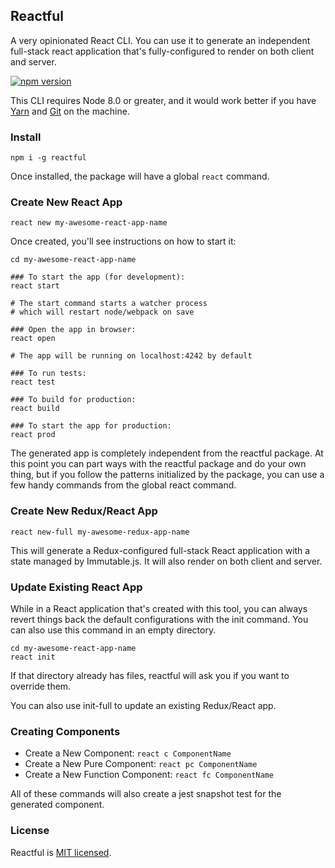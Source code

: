 ## Reactful

A very opinionated React CLI. You can use it to generate an independent full-stack react application that's fully-configured to render on both client and server.

[![npm version](https://badge.fury.io/js/reactful.svg)](https://badge.fury.io/js/reactful)

This CLI requires Node 8.0 or greater, and it would work better if you have [Yarn](https://yarnpkg.com/en/) and [Git](https://git-scm.com/) on the machine.

### Install

    npm i -g reactful

Once installed, the package will have a global ```react``` command.

### Create New React App

    react new my-awesome-react-app-name

Once created, you'll see instructions on how to start it:

    cd my-awesome-react-app-name

    ### To start the app (for development):
    react start

    # The start command starts a watcher process
    # which will restart node/webpack on save

    ### Open the app in browser:
    react open

    # The app will be running on localhost:4242 by default

    ### To run tests:
    react test

    ### To build for production:
    react build

    ### To start the app for production:
    react prod

The generated app is completely independent from the reactful package. At this point you can part ways with the reactful package and do your own thing, but if you follow the patterns initialized by the package, you can use a few handy commands from the global react command.

### Create New Redux/React App

    react new-full my-awesome-redux-app-name

This will generate a Redux-configured full-stack React application with a state managed by Immutable.js. It will also render on both client and server.


### Update Existing React App

While in a React application that's created with this tool, you can always revert things back the default configurations with the init command. You can also use this command in an empty directory.

    cd my-awesome-react-app-name
    react init

If that directory already has files, reactful will ask you if you want to override them.

You can also use init-full to update an existing Redux/React app.

### Creating Components

- Create a New Component: ```react c ComponentName```
- Create a New Pure Component: ```react pc ComponentName```
- Create a New Function Component: ```react fc ComponentName```

All of these commands will also create a jest snapshot test for the generated component.


### License

Reactful is [MIT licensed](./LICENSE).

